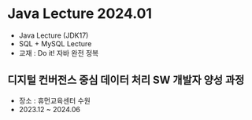 # Java Lecture 2024.01
- Java Lecture (JDK17)
- SQL + MySQL Lecture
- 교재 : Do it! 자바 완전 정복

## 디지털 컨버전스 중심 데이터 처리 SW 개발자 양성 과정
- 장소 : 휴먼교육센터 수원
- 2023.12 ~ 2024.06
